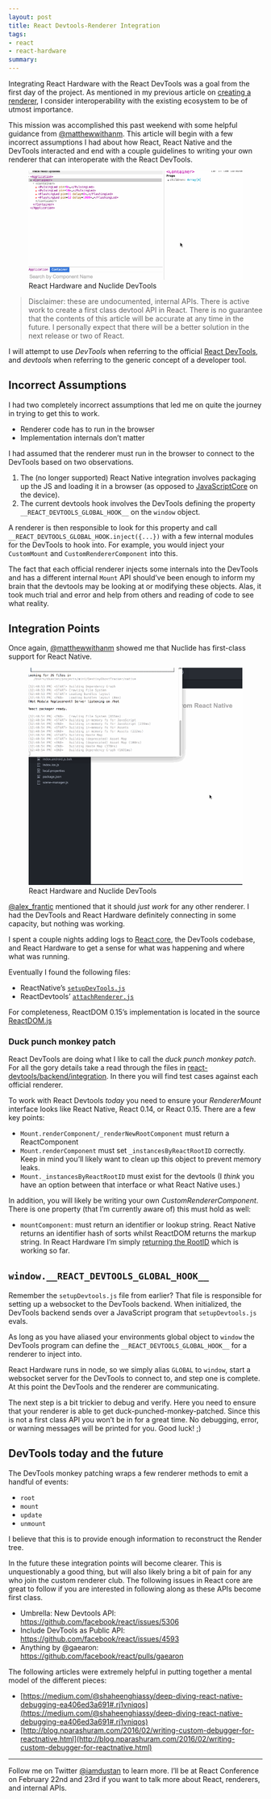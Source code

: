 ```yaml
---
layout: post
title: React Devtools-Renderer Integration
tags:
- react
- react-hardware
summary:
---
```


Integrating React Hardware with the React DevTools was a goal from the first day
of the project. As mentioned in my previous article on [creating a renderer](http://iamdustan.com/2016/01/18/react-custom-renderers/),
I consider interoperability with the existing ecosystem to be of utmost importance.

This mission was accomplished this past weekend with some helpful guidance from
[@matthewwithanm](https://twitter.com/matthewwithanm). This article will begin
with a few incorrect assumptions I had about how React, React Native and the
DevTools interacted and end with a couple guidelines to writing your own
renderer that can interoperate with the React DevTools.

<figure>
  <img src="/assets/2016-02-19-react-devtools-renderer-integration/react-hardware-electron-devtools.gif">
  <figcaption>React Hardware and Nuclide DevTools</figcaption>
</figure>

> Disclaimer: these are undocumented, internal APIs. There is active work to
> create a first class devtool API in React. There is no guarantee that the
> contents of this article will be accurate at any time in the future. I
> personally expect that there will be a better solution in the next release or
> two of React.

I will attempt to use *DevTools* when referring to the official [React DevTools](https://github.com/facebook/react-devtools/),
and *devtools* when referring to the generic concept of a developer tool.

## Incorrect Assumptions

I had two completely incorrect assumptions that led me on quite the journey in
trying to get this to work.

* Renderer code has to run in the browser
* Implementation internals don’t matter

I had assumed that the renderer must run in the browser to connect to the DevTools
based on two observations.

1. The (no longer supported) React Native integration involves packaging up the
  JS and loading it in a browser (as opposed to [JavaScriptCore](http://trac.webkit.org/wiki/JavaScriptCore) on the device).
2. The current devtools hook involves the DevTools defining the property `__REACT_DEVTOOLS_GLOBAL_HOOK__`
  on the `window` object.

A renderer is then responsible to look for this property and call `__REACT_DEVTOOLS_GLOBAL_HOOK.inject({...})`
with a few internal modules for the DevTools to hook into. For example, you
would inject your `CustomMount` and `CustomRendererComponent` into this.

The fact that each official renderer injects some internals into the DevTools
and has a different internal `Mount` API should’ve been enough to inform my
brain that the devtools may be looking at or modifying these objects. Alas, it
took much trial and error and help from others and reading of code to see what
reality.

## Integration Points

Once again, [@matthewwithanm](https://twitter.com/matthewwithanm) showed me that
Nuclide has first-class support for React Native.

<figure>
  <img src="/assets/2016-02-19-react-devtools-renderer-integration/react-native-nuclide.gif">
  <figcaption>React Hardware and Nuclide DevTools</figcaption>
</figure>

[@alex_frantic](https://twitter.com/alex_frantic) mentioned that it should *just
work* for any other renderer. I had the DevTools and React Hardware definitely
connecting in some capacity, but nothing was working.

I spent a couple nights adding logs to [React core](https://twitter.com/dan_abramov/status/700658352850743296),
the DevTools codebase, and React Hardware to get a sense for what was happening
and where what was running.

Eventually I found the following files:

* ReactNative’s [`setupDevTools.js`](https://github.com/facebook/react-native/blob/9a93a3cba47722a590a8912a5ace1c479eb4178a/Libraries/Devtools/setupDevtools.js)
* ReactDevtools’ [`attachRenderer.js`](https://github.com/facebook/react-devtools/blob/master/backend/attachRenderer.js)

For completeness, ReactDOM 0.15’s implementation is located in the source [ReactDOM.js](https://github.com/facebook/react/blob/master/src/renderers/dom/ReactDOM.js#L45-L69)

### Duck punch monkey patch

React DevTools are doing what I like to call the *duck punch monkey patch*. For
all the gory details take a read through the files in [react-devtools/backend/integration](https://github.com/facebook/react-devtools/tree/master/backend/integration).
In there you will find test cases against each official renderer.

To work with React Devtools *today* you need to ensure your *RendererMount*
interface looks like React Native, React 0.14, or React 0.15. There are a few
key points:

* `Mount.renderComponent/_renderNewRootComponent` must return a ReactComponent
* `Mount.renderComponent` must set `_instancesByReactRootID` correctly. Keep in
  mind you’ll likely want to clean up this object to prevent memory leaks.
* `Mount._instancesByReactRootID` must exist for the devtools (I *think* you
  have an option between that interface or what React Native uses.)

In addition, you will likely be writing your own *CustomRendererComponent*.
There is one property (that I’m currently aware of) this must hold as well:

* `mountComponent`: must return an identifier or lookup string. React Native
  returns an identifier hash of sorts whilst ReactDOM returns the markup string.
  In React Hardware I’m simply [returning the RootID](https://github.com/iamdustan/react-hardware/blob/rewrite/src/ReactHardwareComponent.js#L187)
  which is working so far.

## `window.__REACT_DEVTOOLS_GLOBAL_HOOK__`

Remember the `setupDevtools.js` file from earlier? That file is responsible for
setting up a websocket to the DevTools backend. When initialized, the DevTools
backend sends over a JavaScript program that `setupDevtools.js` evals.

As long as you have aliased your environments global object to `window` the
DevTools program can define the `__REACT_DEVTOOLS_GLOBAL_HOOK__` for a renderer
to inject into.

React Hardware runs in node, so we simply alias `GLOBAL` to `window`, start a
websocket server for the DevTools to connect to, and step one is complete. At
this point the DevTools and the renderer are communicating.

The next step is a bit trickier to debug and verify. Here you need to ensure
that your renderer is able to get duck-punched-monkey-patched. Since this is not
a first class API you won’t be in for a great time. No debugging, error, or
warning messages will be printed for you. Good luck! ;)

## DevTools today and the future

The DevTools monkey patching wraps a few renderer methods to emit a handful of
events:

* `root`
* `mount`
* `update`
* `unmount`

I believe that this is to provide enough information to reconstruct the Render
tree.

In the future these integration points will become clearer. This is
unquestionably a good thing, but will also likely bring a bit of pain for any
who join the custom renderer club. The following issues in React core are
great to follow if you are interested in following along as these APIs become
first class.

* Umbrella: New Devtools API: https://github.com/facebook/react/issues/5306
* Include DevTools as Public API: https://github.com/facebook/react/issues/4593
* Anything by @gaearon: https://github.com/facebook/react/pulls/gaearon

The following articles were extremely helpful in putting together a mental model
of the different pieces:

* [https://medium.com/@shaheenghiassy/deep-diving-react-native-debugging-ea406ed3a691#.rj1vniqos](https://medium.com/@shaheenghiassy/deep-diving-react-native-debugging-ea406ed3a691#.rj1vniqos)
* [http://blog.nparashuram.com/2016/02/writing-custom-debugger-for-reactnative.html](http://blog.nparashuram.com/2016/02/writing-custom-debugger-for-reactnative.html)

---

Follow me on Twitter [@iamdustan](https://twitter.com/iamdustan) to learn more.
I’ll be at React Conference on February 22nd and 23rd if you want to talk more
about React, renderers, and internal APIs.

